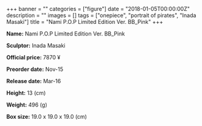 +++
banner = ""
categories = ["figure"]
date = "2018-01-05T00:00:00Z"
description = ""
images = []
tags = ["onepiece", "portrait of pirates", "Inada Masaki"]
title = "Nami P.O.P Limited Edition Ver. BB_Pink"
+++

**Name:** Nami P.O.P Limited Edition Ver. BB_Pink

**Sculptor:** Inada Masaki

**Official price:** 7870 ¥

**Preorder date:** Nov-15

**Release date:** Mar-16

**Height:** 13 (cm)

**Weight:** 496 (g)

**Box size:** 19.0 x 19.0 x 19.0 (cm)
